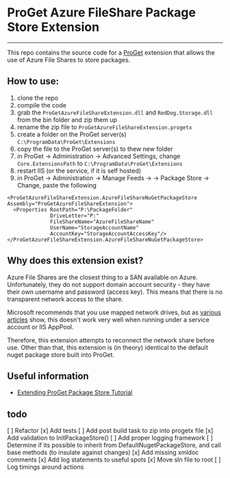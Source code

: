 # ProGet Azure FileShare Package Store Extension
---

This repo contains the source code for a [ProGet](http://inedo.com/proget) extension that allows the use of Azure File Shares to store packages.

## How to use:
1. clone the repo
2. compile the code
3. grab the `ProGetAzureFileShareExtension.dll` and `RedDog.Storage.dll` from the bin folder and zip them up
4. rename the zip file to `ProGetAzureFileShareExtension.progetx`
5. create a folder on the ProGet server(s) `C:\ProgramData\ProGet\Extensions`
6. copy the file to the ProGet server(s) to thew new folder
7. in ProGet -> Administration -> Advanced Settings, change `Core.ExtensionsPath` to `C:\ProgramData\ProGet\Extensions`
8. restart IIS (or the service, if it is self hosted)
9. in ProGet -> Administration -> Manage Feeds -> <feed> -> Package Store -> Change, paste the following
```
<ProGetAzureFileShareExtension.AzureFileShareNuGetPackageStore Assembly="ProGetAzureFileShareExtension">
  <Properties RootPath="P:\PackageFolder"
              DriveLetter="P:"
              FileShareName="AzureFileShareName"
              UserName="StorageAccountName"
              AccountKey="StorageAccountAccessKey"/>
</ProGetAzureFileShareExtension.AzureFileShareNuGetPackageStore>
```

## Why does this extension exist?
Azure File Shares are the closest thing to a SAN available on Azure. Unfortunately, they do not support domain account security - they have their own username and password (access key). This means that there is no transparent network access to the share.

Microsoft recommends that you use mapped network drives, but as [various](http://blogs.msdn.com/b/windowsazurestorage/archive/2014/05/27/persisting-connections-to-microsoft-azure-files.aspx) [articles](http://fabriccontroller.net/blog/posts/using-the-azure-file-service-in-your-cloud-services-web-roles-and-worker-role/) show, this doesn't work very well when running under a service account or IIS AppPool.

Therefore, this extension attempts to reconnect the network share before use. Other than that, this extension is (in theory) identical to the default nuget package store built into ProGet.

## Useful information
* [Extending ProGet Package Store Tutorial](http://inedo.com/support/tutorials/extending-proget-package-store)

## todo
[ ] Refactor
[x] Add tests
[ ] Add post build task to zip into progetx file
[x] Add validation to InitPackageStore()
[ ] Add proper logging framework
[ ] Determine if its possible to inherit from DefaultNugetPackageStore, and call base methods (to insulate against changes)
[x] Add missing xmldoc comments
[x] Add log statements to useful spots
[x] Move sln file to root
[ ] Log timings around actions
